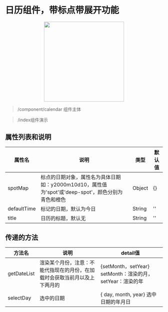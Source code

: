 # 日历组件，带标点带展开功能
<p align="center">
    <img src="https://pcsdata.baidu.com/thumbnail/1332e6e45r41a8a1302c095cf7c5c00c?fid=665664031-16051585-369158655744090&rt=pr&sign=FDTAER-yUdy3dSFZ0SVxtzShv1zcMqd-3XmrS9de6KIOgK32rdkZS5zD9MM%3D&expires=2h&chkv=0&chkbd=0&chkpc=&dp-logid=9097036543144491384&dp-callid=0&time=1653379200&bus_no=26&size=c1600_u1600&quality=100&vuk=-&ft=video" width="256">
</p>

> /component/calendar 组件主体

> /index组件演示

## 属性列表和说明
|  属性名  | 说明  | 类型  | 默认值  |
|  ----  | ----  | ----  | ----  |
| spotMap | 标点的日期对象，属性名为具体日期如：y2000m10d10，属性值为'spot'或'deep-spot'，颜色分别为青色和橙色 | Object | {} |
| defaultTime | 标记的日期，默认为今日 | String | '' |
| title | 日历的标题，默认无 | String | '' |

## 传递的方法
|  方法名  | 说明  | detail值  |
|  ----  | ----  | ----  |
| getDateList | 渲染某个月份，注意：不能代指现在的月份，在加载时会获取当前月以及上下两月的 | {setMonth，setYear} setMonth：渲染的月，setYear：渲染的年 |
| selectDay | 选中的日期 | { day, month, year} 选中日期的年月日 |